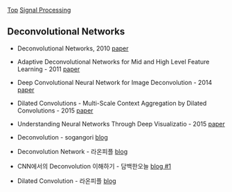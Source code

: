 [Top](README.md)
[Signal Processing](signal_processing.md)

## Deconvolutional Networks

* Deconvolutional Networks, 2010 [paper](http://www.matthewzeiler.com/wp-content/uploads/2017/07/cvpr2010.pdf)

* Adaptive Deconvolutional Networks for Mid and High Level Feature Learning - 2011 [paper](http://www.matthewzeiler.com/wp-content/uploads/2017/07/iccv2011.pdf)

* Deep Convolutional Neural Network for Image Deconvolution - 2014 [paper](https://papers.nips.cc/paper/5485-deep-convolutional-neural-network-for-image-deconvolution.pdf)

* Dilated Convolutions - Multi-Scale Context Aggregation by Dilated Convolutions - 2015 [paper](https://arxiv.org/pdf/1511.07122.pdf)

* Understanding Neural Networks Through Deep Visualizatio - 2015 [paper](https://arxiv.org/pdf/1506.06579.pdf)

* Deconvolution - sogangori [blog](https://m.blog.naver.com/PostView.nhn?blogId=sogangori&logNo=220455525398&proxyReferer=https%3A%2F%2Fwww.google.com%2F)

* Deconvolution Network - 라온피플 [blog](https://laonple.blog.me/220985349467)

* CNN에서의 Deconvolution 이해하기 - 담백한오늘 [blog #1](http://dambaekday.tistory.com/3)

* Dilated Convolution - 라온피플 [blog](https://laonple.blog.me/220991967450)

